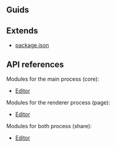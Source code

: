 ## Guids

## Extends

  * [package.json](extends/package-json.md)

## API references

Modules for the main process (core):

  * [Editor](api/core/editor.md)

Modules for the renderer process (page):

  * [Editor](api/page/editor.md)

Modules for both process (share):

  * [Editor](api/share/editor.md)
